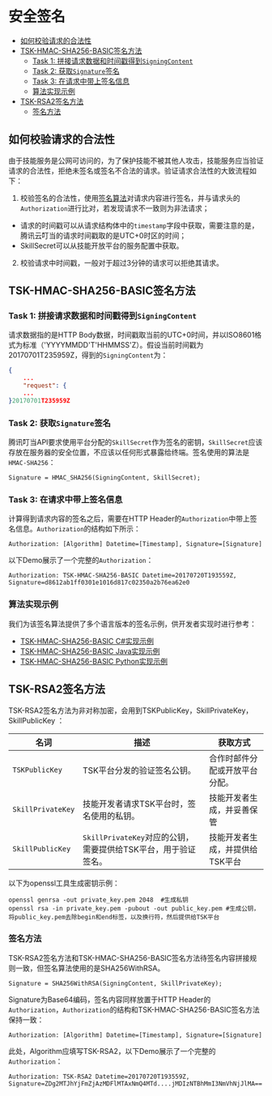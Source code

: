 # 安全签名

<!-- TOC depthFrom:2 depthTo:6 withLinks:1 updateOnSave:1 orderedList:0 -->

- [如何校验请求的合法性](#如何校验请求的合法性)
- [TSK-HMAC-SHA256-BASIC签名方法](#tsk-hmac-sha256-basic签名方法)
	- [Task 1: 拼接请求数据和时间戳得到`SigningContent`](#task-1-拼接请求数据和时间戳得到signingcontent)
	- [Task 2: 获取`Signature`签名](#task-2-获取signature签名)
	- [Task 3: 在请求中带上签名信息](#task-3-在请求中带上签名信息)
	- [算法实现示例](#算法实现示例)
- [TSK-RSA2签名方法](#tsk-rsa2签名方法)
	- [签名方法](#签名方法)

<!-- /TOC -->

## 如何校验请求的合法性
由于技能服务是公网可访问的，为了保护技能不被其他人攻击，技能服务应当验证请求的合法性，拒绝未签名或签名不合法的请求。验证请求合法性的大致流程如下：
1. 校验签名的合法性，使用[签名算法](#TSK-HMAC-SHA256-BASIC签名方法)对请求内容进行签名，并与请求头的`Authorization`进行比对，若发现请求不一致则为非法请求；
  - 请求的时间戳可以从请求结构体中的`timestamp`字段中获取，需要注意的是，腾讯云叮当的请求时间戳取的是UTC+0时区的时间；
  - SkillSecret可以从技能开放平台的服务配置中获取。
2. 校验请求中时间戳，一般对于超过3分钟的请求可以拒绝其请求。

## TSK-HMAC-SHA256-BASIC签名方法

### Task 1: 拼接请求数据和时间戳得到`SigningContent`
请求数据指的是HTTP Body数据，时间戳取当前的UTC+0时间，并以ISO8601格式为标准（'YYYYMMDD'T'HHMMSS'Z）。假设当前时间戳为20170701T235959Z，得到的`SigningContent`为：
```json
{
    ...
    "request": {
    ...
}20170701T235959Z
```

### Task 2: 获取`Signature`签名
腾讯叮当API要求使用平台分配的`SkillSecret`作为签名的密钥，`SkillSecret`应该存放在服务器的安全位置，不应该以任何形式暴露给终端。签名使用的算法是`HMAC-SHA256`：

```
Signature = HMAC_SHA256(SigningContent, SkillSecret);
```

### Task 3: 在请求中带上签名信息
计算得到请求内容的签名之后，需要在HTTP Header的`Authorization`中带上签名信息。`Authorization`的结构如下所示：

```http
Authorization: [Algorithm] Datetime=[Timestamp], Signature=[Signature]
```

以下Demo展示了一个完整的`Authorization`：
```http
Authorization: TSK-HMAC-SHA256-BASIC Datetime=20170720T193559Z, Signature=d8612ab1ff0301e1016d817c02350a2b76ea62e0
```

### 算法实现示例
我们为该签名算法提供了多个语言版本的签名示例，供开发者实现时进行参考：

+ [TSK-HMAC-SHA256-BASIC C#实现示例](https://github.com/TencentDingdang/tsk/blob/master/sample-code/security-sign/tsk_hmac_sha256_basic_csharp.cs)
+ [TSK-HMAC-SHA256-BASIC Java实现示例](https://github.com/TencentDingdang/tsk/blob/master/sample-code/security-sign/tsk_hmac_sha256_basic_java.java)
+ [TSK-HMAC-SHA256-BASIC Python实现示例](https://github.com/TencentDingdang/tsk/blob/master/sample-code/security-sign/tsk_hmac_sha256_basic_python.py)

## TSK-RSA2签名方法

TSK-RSA2签名方法为非对称加密，会用到TSKPublicKey，SkillPrivateKey， SkillPublicKey ：


| 名词            | 描述                   | 获取方式|
| --------------- | ---- | ---------------------- |
| `TSKPublicKey` | TSK平台分发的验证签名公钥。 | 合作时邮件分配或开放平台分配。 |
| `SkillPrivateKey`      | 技能开发者请求TSK平台时，签名使用的私钥。 | 技能开发者生成，并妥善保管 |
| `SkillPublicKey` | `SkillPrivateKey`对应的公钥，需要提供给TSK平台，用于验证签名。 | 技能开发者生成，并提供给TSK平台 |

以下为openssl工具生成密钥示例：

```
openssl genrsa -out private_key.pem 2048  #生成私钥
openssl rsa -in private_key.pem -pubout -out public_key.pem #生成公钥，将public_key.pem去除begin和end标签，以及换行符，然后提供给TSK平台
```

### 签名方法

TSK-RSA2签名方法和TSK-HMAC-SHA256-BASIC签名方法待签名内容拼接规则一致，但签名算法使用的是SHA256WithRSA。

```
Signature = SHA256WithRSA(SigningContent, SkillPrivateKey);
```

Signature为Base64编码，签名内容同样放置于HTTP Header的`Authorization`，`Authorization`的结构和TSK-HMAC-SHA256-BASIC签名方法保持一致：

```http
Authorization: [Algorithm] Datetime=[Timestamp], Signature=[Signature]
```
此处，Algorithm应填写TSK-RSA2，以下Demo展示了一个完整的`Authorization`：
```http
Authorization: TSK-RSA2 Datetime=20170720T193559Z, Signature=ZDg2MTJhYjFmZjAzMDFlMTAxNmQ4MTd....jMDIzNTBhMmI3NmVhNjJlMA==
```
